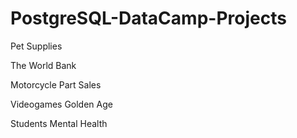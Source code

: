 # PostgreSQL-DataCamp-Projects

Pet Supplies

The World Bank

Motorcycle Part Sales

Videogames Golden Age

Students Mental Health
